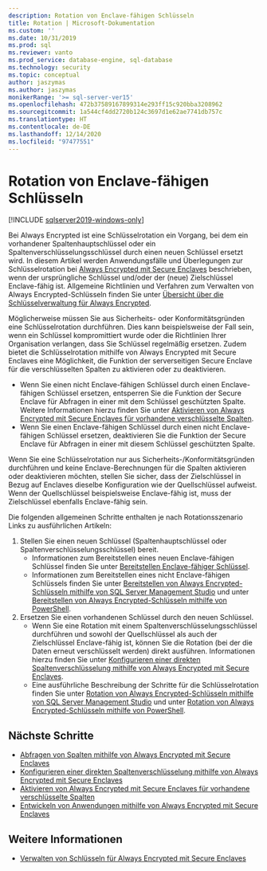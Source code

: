```yaml
---
description: Rotation von Enclave-fähigen Schlüsseln
title: Rotation | Microsoft-Dokumentation
ms.custom: ''
ms.date: 10/31/2019
ms.prod: sql
ms.reviewer: vanto
ms.prod_service: database-engine, sql-database
ms.technology: security
ms.topic: conceptual
author: jaszymas
ms.author: jaszymas
monikerRange: '>= sql-server-ver15'
ms.openlocfilehash: 472b37589167899314e293ff15c920bba3208962
ms.sourcegitcommit: 1a544cf4dd2720b124c3697d1e62ae7741db757c
ms.translationtype: HT
ms.contentlocale: de-DE
ms.lasthandoff: 12/14/2020
ms.locfileid: "97477551"
---
```

# <a name="rotate-enclave-enabled-keys"></a>Rotation von Enclave-fähigen Schlüsseln
[!INCLUDE [sqlserver2019-windows-only](../../../includes/applies-to-version/sqlserver2019-windows-only.md)]

Bei Always Encrypted ist eine Schlüsselrotation ein Vorgang, bei dem ein vorhandener Spaltenhauptschlüssel oder ein Spaltenverschlüsselungsschlüssel durch einen neuen Schlüssel ersetzt wird. In diesem Artikel werden Anwendungsfälle und Überlegungen zur Schlüsselrotation bei [Always Encrypted mit Secure Enclaves](always-encrypted-enclaves.md) beschrieben, wenn der ursprüngliche Schlüssel und/oder der (neue) Zielschlüssel Enclave-fähig ist. Allgemeine Richtlinien und Verfahren zum Verwalten von Always Encrypted-Schlüsseln finden Sie unter [Übersicht über die Schlüsselverwaltung für Always Encrypted](overview-of-key-management-for-always-encrypted.md). 

Möglicherweise müssen Sie aus Sicherheits- oder Konformitätsgründen eine Schlüsselrotation durchführen. Dies kann beispielsweise der Fall sein, wenn ein Schlüssel kompromittiert wurde oder die Richtlinien Ihrer Organisation verlangen, dass Sie Schlüssel regelmäßig ersetzen. Zudem bietet die Schlüsselrotation mithilfe von Always Encrypted mit Secure Enclaves eine Möglichkeit, die Funktion der serverseitigen Secure Enclave für die verschlüsselten Spalten zu aktivieren oder zu deaktivieren.
- Wenn Sie einen nicht Enclave-fähigen Schlüssel durch einen Enclave-fähigen Schlüssel ersetzen, entsperren Sie die Funktion der Secure Enclave für Abfragen in einer mit dem Schlüssel geschützten Spalte. Weitere Informationen hierzu finden Sie unter [Aktivieren von Always Encrypted mit Secure Enclaves für vorhandene verschlüsselte Spalten](always-encrypted-enclaves-enable-for-encrypted-columns.md).
 - Wenn Sie einen Enclave-fähigen Schlüssel durch einen nicht Enclave-fähigen Schlüssel ersetzen, deaktivieren Sie die Funktion der Secure Enclave für Abfragen in einer mit diesem Schlüssel geschützten Spalte.

Wenn Sie eine Schlüsselrotation nur aus Sicherheits-/Konformitätsgründen durchführen und keine Enclave-Berechnungen für die Spalten aktivieren oder deaktivieren möchten, stellen Sie sicher, dass der Zielschlüssel in Bezug auf Enclaves dieselbe Konfiguration wie der Quellschlüssel aufweist. Wenn der Quellschlüssel beispielsweise Enclave-fähig ist, muss der Zielschlüssel ebenfalls Enclave-fähig sein.

Die folgenden allgemeinen Schritte enthalten je nach Rotationsszenario Links zu ausführlichen Artikeln:

1. Stellen Sie einen neuen Schlüssel (Spaltenhauptschlüssel oder Spaltenverschlüsselungsschlüssel) bereit.
    - Informationen zum Bereitstellen eines neuen Enclave-fähigen Schlüssel finden Sie unter [Bereitstellen Enclave-fähiger Schlüssel](always-encrypted-enclaves-provision-keys.md).
    - Informationen zum Bereitstellen eines nicht Enclave-fähigen Schlüssels finden Sie unter [Bereitstellen von Always Encrypted-Schlüsseln mithilfe von SQL Server Management Studio](configure-always-encrypted-keys-using-ssms.md) und unter [Bereitstellen von Always Encrypted-Schlüsseln mithilfe von PowerShell](configure-always-encrypted-keys-using-powershell.md).
2. Ersetzen Sie einen vorhandenen Schlüssel durch den neuen Schlüssel.
    - Wenn Sie eine Rotation mit einem Spaltenverschlüsselungsschlüssel durchführen und sowohl der Quellschlüssel als auch der Zielschlüssel Enclave-fähig ist, können Sie die Rotation (bei der die Daten erneut verschlüsselt werden) direkt ausführen. Informationen hierzu finden Sie unter [Konfigurieren einer direkten Spaltenverschlüsselung mithilfe von Always Encrypted mit Secure Enclaves](always-encrypted-enclaves-configure-encryption.md).
    - Eine ausführliche Beschreibung der Schritte für die Schlüsselrotation finden Sie unter [Rotation von Always Encrypted-Schlüsseln mithilfe von SQL Server Management Studio](rotate-always-encrypted-keys-using-ssms.md) und unter [Rotation von Always Encrypted-Schlüsseln mithilfe von PowerShell](rotate-always-encrypted-keys-using-powershell.md).

    
## <a name="next-steps"></a>Nächste Schritte
- [Abfragen von Spalten mithilfe von Always Encrypted mit Secure Enclaves](always-encrypted-enclaves-query-columns.md)
- [Konfigurieren einer direkten Spaltenverschlüsselung mithilfe von Always Encrypted mit Secure Enclaves](always-encrypted-enclaves-configure-encryption.md)
- [Aktivieren von Always Encrypted mit Secure Enclaves für vorhandene verschlüsselte Spalten](always-encrypted-enclaves-enable-for-encrypted-columns.md)
- [Entwickeln von Anwendungen mithilfe von Always Encrypted mit Secure Enclaves](always-encrypted-enclaves-client-development.md)  

## <a name="see-also"></a>Weitere Informationen  
- [Verwalten von Schlüsseln für Always Encrypted mit Secure Enclaves](always-encrypted-enclaves-manage-keys.md)

